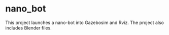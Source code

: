 # nano_bot
This project launches a nano-bot into Gazebosim and Rviz. The project also includes Blender files.
